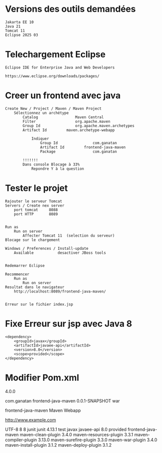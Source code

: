 
# Versions des outils demandées
	Jakarta EE 10
	Java 21
	Tomcat 11
	Eclipse 2025 03

# Telechargement Eclipse
	Eclipse IDE for Enterprise Java and Web Developers

	https://www.eclipse.org/downloads/packages/


# Creer un  frontend avec java

	Create New / Project / Maven / Maven Project
		Sélectionnez un archétype
			Catalog					Maven Central
			Filter					org.apache.maven
			Group Id				org.apache.maven.archetypes
			Artifact Id			maven.archetype-webapp
				
				Indiquer 
					Group Id				com.ganatan
					Artifact Id			frontend-java-maven
					Package					com.ganatan

			!!!!!!!
			Dans console Blocage à 33%
				Repondre Y à la question


# Tester le projet

    Rajouter le serveur Tomcat
    Servers / Create nex server
        port tomcat     8088
        port HTTP       8089


	Run as 
		Run on server
			Affecter Tomcat 11  (selection du serveur)
	Blocage sur le chargement

	Windows / Preferences / Install-update
		Available 			desactiver JBoss tools


	Redemarrer Eclipse
	
	Recommencer
		Run as
			Run on server
	Resultat dans le navigateur
		http://localhost:8089/frontend-java-maven/			


	Erreur sur le fichier index.jsp

# Fixe Erreur sur jsp avec Java 8

 	<dependency>
    	<groupId>javax</groupId>
        <artifactId>javaee-api</artifactId>
        <version>8.0</version>
        <scope>provided</scope>
    </dependency>    





# Modifier Pom.xml

<?xml version="1.0" encoding="UTF-8"?>

<project xmlns="http://maven.apache.org/POM/4.0.0" xmlns:xsi="http://www.w3.org/2001/XMLSchema-instance"
  xsi:schemaLocation="http://maven.apache.org/POM/4.0.0 http://maven.apache.org/xsd/maven-4.0.0.xsd">
  <modelVersion>4.0.0</modelVersion>

  <groupId>com.ganatan</groupId>
  <artifactId>frontend-java-maven</artifactId>
  <version>0.0.1-SNAPSHOT</version>
  <packaging>war</packaging>

  <name>frontend-java-maven Maven Webapp</name>
  <!-- FIXME change it to the project's website -->
  <url>http://www.example.com</url>

  <properties>
    <project.build.sourceEncoding>UTF-8</project.build.sourceEncoding>
    <maven.compiler.source>8</maven.compiler.source>
    <maven.compiler.target>8</maven.compiler.target>
  </properties>

  <dependencies>
    <dependency>
      <groupId>junit</groupId>
      <artifactId>junit</artifactId>
      <version>4.13.1</version>
      <scope>test</scope>
    </dependency>
 	<dependency>
    	<groupId>javax</groupId>
        <artifactId>javaee-api</artifactId>
        <version>8.0</version>
        <scope>provided</scope>
    </dependency>    
  </dependencies>

  <build>
    <finalName>frontend-java-maven</finalName>
    <pluginManagement><!-- lock down plugins versions to avoid using Maven defaults (may be moved to parent pom) -->
      <plugins>
        <plugin>
          <artifactId>maven-clean-plugin</artifactId>
          <version>3.4.0</version>
        </plugin>
        <!-- see http://maven.apache.org/ref/current/maven-core/default-bindings.html#Plugin_bindings_for_war_packaging -->
        <plugin>
          <artifactId>maven-resources-plugin</artifactId>
          <version>3.3.1</version>
        </plugin>
        <plugin>
          <artifactId>maven-compiler-plugin</artifactId>
          <version>3.13.0</version>
        </plugin>
        <plugin>
          <artifactId>maven-surefire-plugin</artifactId>
          <version>3.3.0</version>
        </plugin>
        <plugin>
          <artifactId>maven-war-plugin</artifactId>
          <version>3.4.0</version>
        </plugin>
        <plugin>
          <artifactId>maven-install-plugin</artifactId>
          <version>3.1.2</version>
        </plugin>
        <plugin>
          <artifactId>maven-deploy-plugin</artifactId>
          <version>3.1.2</version>
        </plugin>
      </plugins>
    </pluginManagement>
  </build>
</project>

